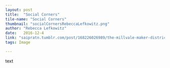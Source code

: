 ```yaml
---
layout: post
title:  "Social Corners"
tile-name: "Social Corners"
thumbnail: "socialCornersRebeccaLefkowitz.png"
author: "Rebecca Lefkowitz"
date:   2016-12-4
link: "saipratn.tumblr.com/post/168226026989/the-millvale-maker-district-millvale-pa-2017"
tags: Image

---
```


text